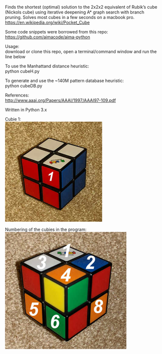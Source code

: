 Finds the shortest (optimal) solution to the 2x2x2 equivalent of Rubik’s cube (Nickols cube) using iterative deepening A* graph search with branch pruning. Solves most cubes in a few seconds on a macbook pro.
https://en.wikipedia.org/wiki/Pocket_Cube  

Some code snippets were borrowed from this repo:
https://github.com/aimacode/aima-python  

Usage:  
download or clone this repo, open a terminal/command window and run the line below  

To use the Manhattand distance heuristic:    
python cubeH.py  
  
To generate and use the ~140M pattern database heuristic:    
python cubeDB.py  
  
References:   
http://www.aaai.org/Papers/AAAI/1997/AAAI97-109.pdf     
  
Written in Python 3.x  

Cubie 1:  
![alt text](cubie1.jpg)    

Numbering of the cubies in the program:  
![alt text](positions.jpg)
